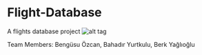 # Flight-Database
A flights database project
![alt tag](https://raw.githubusercontent.com/orancanoren/Flight-Database/master/relational_schema.png)

Team Members: Bengüsu Özcan, Bahadır Yurtkulu, Berk Yağlıoğlu
